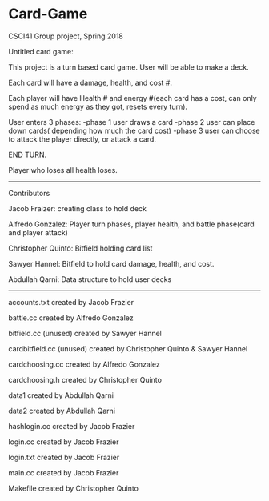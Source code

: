 # Card-Game
CSCI41 Group project, Spring 2018

Untitled card game:

This project is a turn based card game. User will be able to make a deck.

Each card will have a damage, health, and cost #.

Each player will have Health # and energy #(each card has a cost, can only spend as much energy as they got, resets every turn).

User enters 3 phases:
  -phase 1 user draws a card
  -phase 2 user can place down cards( depending how much the card cost)
  -phase 3 user can choose to attack the player directly, or attack a card.

END TURN.

Player who loses all health loses.

**************************************************************************************
Contributors

Jacob Fraizer: creating class to hold deck

Alfredo Gonzalez: Player turn phases, player health, and battle phase(card and player attack)

Christopher Quinto: Bitfield holding card list

Sawyer Hannel: Bitfield to hold card damage, health, and cost.

Abdullah Qarni: Data structure to hold user decks

**************************************************************************************
accounts.txt created by Jacob Frazier

battle.cc created by Alfredo Gonzalez

bitfield.cc (unused) created by Sawyer Hannel

cardbitfield.cc (unused) created by Christopher Quinto & Sawyer Hannel

cardchoosing.cc created by Alfredo Gonzalez

cardchoosing.h created by Christopher Quinto

data1 created by Abdullah Qarni

data2 created by Abdullah Qarni

hashlogin.cc created by Jacob Frazier

login.cc created by Jacob Frazier

login.txt created by Jacob Frazier

main.cc created by Jacob Frazier

Makefile created by Christopher Quinto
